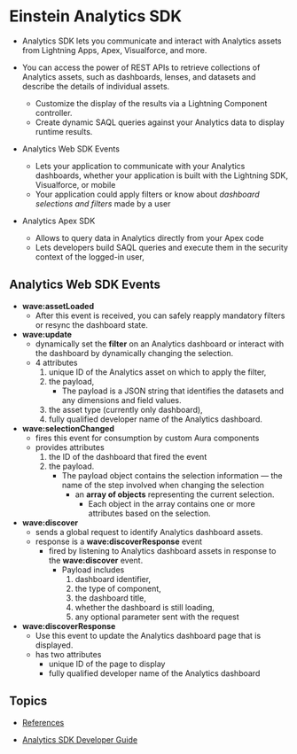 # Einstein Analytics SDK

- Analytics SDK lets you communicate and interact with Analytics assets from Lightning Apps, Apex, Visualforce, and more.
- You can access the power of REST APIs to retrieve collections of Analytics assets, such as dashboards, lenses, and datasets and describe the details of individual assets. 
    - Customize the display of the results via a Lightning Component controller.
    - Create dynamic SAQL queries against your Analytics data to display runtime results.

- Analytics Web SDK Events
    - Lets your application to communicate with your Analytics dashboards, whether your application is built with the Lightning SDK, Visualforce, or mobile
    - Your application could apply filters or know about *dashboard selections and filters* made by a user 

- Analytics Apex SDK
    -  Allows to  query data in Analytics directly from your Apex code
    -  Lets developers build SAQL queries and execute them in the security context of the logged-in user,


<a name='websdk'></a>
## Analytics Web SDK Events
- **wave:assetLoaded**
    - After this event is received, you can safely reapply mandatory filters or resync the dashboard state.
- **wave:update**
    - dynamically set the **filter** on an Analytics dashboard or interact with the dashboard by dynamically changing the selection.
    - 4 attributes
        1. unique ID of the Analytics asset on which to apply the filter, 
        2. the payload, 
            - The payload is a JSON string that identifies the datasets and any dimensions and field values.
        3. the asset type (currently only dashboard), 
        4. fully qualified developer name of the Analytics dashboard. 
- **wave:selectionChanged**
    -  fires this event for consumption by custom Aura components
    -  provides attributes
        1. the ID of the dashboard that fired the event 
        2. the payload.
            -  The payload object contains the selection information
                — the name of the step involved when changing the selection 
                - an **array of objects** representing the current selection. 
                    - Each object in the array contains one or more attributes based on the selection.
- **wave:discover**
    - sends a global request to identify Analytics dashboard assets.
    -  response is a **wave:discoverResponse** event
        - fired by listening to Analytics dashboard assets in response to the **wave:discover** event.
            - Payload includes
                1. dashboard identifier, 
                2. the type of component, 
                3. the dashboard title, 
                4. whether the dashboard is still loading, 
                5. any optional parameter sent with the request
- **wave:discoverResponse**
    - Use this event to update the Analytics dashboard page that is displayed. 
    - has two attributes
        -  unique ID of the page to display
        - fully qualified developer name of the Analytics dashboard 
## Topics
- [References](#ref)



<a name='ref'></a>
- [Analytics SDK Developer Guide](https://developer.salesforce.com/docs/atlas.en-us.bi_dev_guide_sdk.meta/bi_dev_guide_sdk/bi_sdk_overview.htm)
